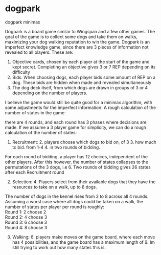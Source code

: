 # dogpark
dogpark minimax

Dogpark is a board game similar to Wingspan and a few other games.
The goal of the game is to collect some dogs and take them on walks, maximizing your
dog walking reputation to win the game. Dogpark is an imperfect knowledge game, since there are 3 pieces of information
not revealed to all players. These are:
1. Objective cards, chosen by each player at the start of the game and kept secret. Completing
an objective gives 3 or 7 REP depending on its difficulty
2. Bids. When choosing dogs, each player bids some amount of REP on a dog. These bids are hidden when made 
and revealed simultaneously
3. The dog deck itself, from which dogs are drawn in groups of 3 or 4 depending on the number of players.

I believe the game would still be quite good for a minimax algorithm, with some adjustments for the
imperfect information. A rough calculation of the number of states in the game:

there are 4 rounds, and each round has 3 phases where decisions are made. If we assume a 3 player game for simplicity,
we can do a rough calculation of the number of states:
1. Recruitment:
   2. players choose which dogs to bid on, of 3
   3. how much to bid. from 1-4
   4. in two rounds of bidding. 

For each round of bidding, a player has 12 choices, independent of the other players. After this however, the number of
states collapses to the permutations of the 3 dogs, i.e 6. Two rounds of bidding gives 36 states after each Recruitment
round

2. Selection:
   4. Players select from their available dogs that they have the resources to take on a walk, up to 8 dogs.

The number of dogs in the kennel rises from 2 to 8 across all 4 rounds. Assuming a worst case where all dogs could be
taken on a walk, the number of states per player per round is roughly:  
Round 1: 2 choose 2  
Round 2: 4 choose 3  
Round 3: 6 choose 3  
Round 4: 8 choose 3  
 

3. Walking:
   6. players make moves on the game board, where each move has 4 possibilities, and the game board has a maximum length
of 9. Im still trying to work out how many states this is.

